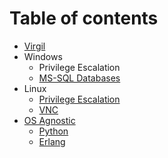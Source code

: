 # Table of contents

* [Virgil](README.md)
* Windows
  * Privilege Escalation
  * [MS-SQL Databases](windows/ms-sql-databases.md)
* Linux
  * [Privilege Escalation](linux/privilege-escalation.md)
  * [VNC](linux/vnc.md)
* [OS Agnostic](os-agnostic/README.md)
  * [Python](os-agnostic/python.md)
  * [Erlang](os-agnostic/erlang.md)

